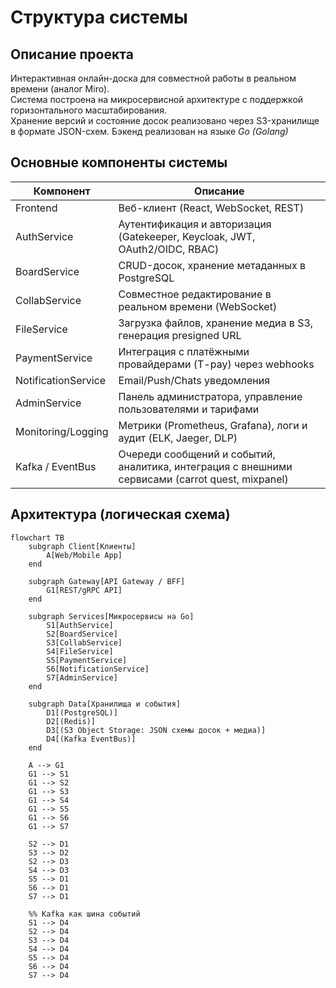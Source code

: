 # Структура системы

## Описание проекта

Интерактивная онлайн-доска для совместной работы в реальном времени (аналог Miro).  
Система построена на микросервисной архитектуре с поддержкой горизонтального масштабирования.  
Хранение версий и состояние досок реализовано через S3-хранилище в формате JSON-схем.
Бэкенд реализован на языке *Go (Golang)*

## Основные компоненты системы

| Компонент              | Описание                                                                                         |
|------------------------|--------------------------------------------------------------------------------------------------|
| Frontend               | Веб-клиент (React, WebSocket, REST)                                                              |
| AuthService            | Аутентификация и авторизация (Gatekeeper, Keycloak, JWT, OAuth2/OIDC, RBAC)                      |
| BoardService           | CRUD-досок, хранение метаданных в PostgreSQL                                                     |
| CollabService          | Совместное редактирование в реальном времени (WebSocket)                                         |
| FileService            | Загрузка файлов, хранение медиа в S3, генерация presigned URL                                    |
| PaymentService         | Интеграция с платёжными провайдерами (T-pay) через webhooks                                      |
| NotificationService    | Email/Push/Chats уведомления                                                                     |
| AdminService           | Панель администратора, управление пользователями и тарифами                                      |
| Monitoring/Logging     | Метрики (Prometheus, Grafana), логи и аудит (ELK, Jaeger, DLP)                                   |
| Kafka / EventBus       | Очереди сообщений и событий, аналитика, интеграция с внешними сервисами (carrot quest, mixpanel) |

## Архитектура (логическая схема)

```mermaid
flowchart TB
    subgraph Client[Клиенты]
        A[Web/Mobile App]
    end

    subgraph Gateway[API Gateway / BFF]
        G1[REST/gRPC API]
    end

    subgraph Services[Микросервисы на Go]
        S1[AuthService]
        S2[BoardService]
        S3[CollabService]
        S4[FileService]
        S5[PaymentService]
        S6[NotificationService]
        S7[AdminService]
    end

    subgraph Data[Хранилища и события]
        D1[(PostgreSQL)]
        D2[(Redis)]
        D3[(S3 Object Storage: JSON схемы досок + медиа)]
        D4[(Kafka EventBus)]
    end

    A --> G1
    G1 --> S1
    G1 --> S2
    G1 --> S3
    G1 --> S4
    G1 --> S5
    G1 --> S6
    G1 --> S7

    S2 --> D1
    S3 --> D2
    S2 --> D3
    S4 --> D3
    S5 --> D1
    S6 --> D1
    S7 --> D1

    %% Kafka как шина событий
    S1 --> D4
    S2 --> D4
    S3 --> D4
    S4 --> D4
    S5 --> D4
    S6 --> D4
    S7 --> D4
```